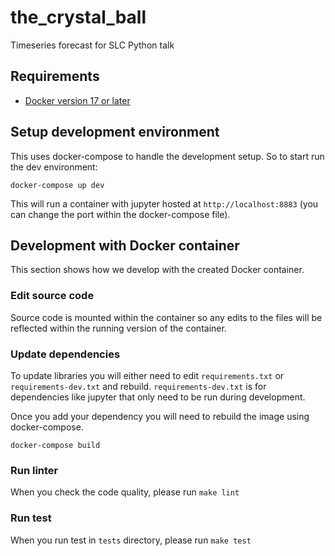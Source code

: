 # the_crystal_ball

Timeseries forecast for SLC Python talk

## Requirements

- [Docker version 17 or later](https://docs.docker.com/install/#support)

## Setup development environment

This uses docker-compose to handle the development setup. So to start run the 
dev environment:

```
docker-compose up dev
```

This will run a container with jupyter hosted at `http://localhost:8883` (you can 
change the port within the docker-compose file).

## Development with Docker container

This section shows how we develop with the created Docker container.

### Edit source code

Source code is mounted within the container so any edits to the files will be 
reflected within the running version of the container. 

### Update dependencies

To update libraries you will either need to edit `requirements.txt` or
`requirements-dev.txt` and rebuild. `requirements-dev.txt` is for dependencies like
jupyter that only need to be run during development. 

Once you add your dependency you will need to rebuild the image using docker-compose.

```
docker-compose build
```

### Run linter

When you check the code quality, please run `make lint`

### Run test

When you run test in `tests` directory, please run `make test`

